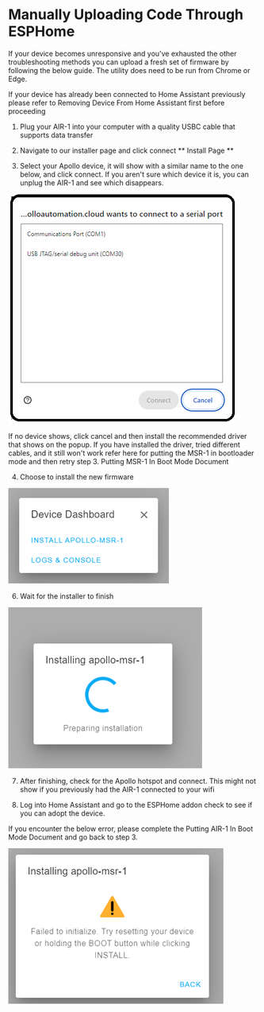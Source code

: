 # Manually Uploading Code Through ESPHome

If your device becomes unresponsive and you've exhausted the other troubleshooting methods you can upload a fresh set of firmware by following the below guide. The utility does need to be run from Chrome or Edge.



If your device has already been connected to Home Assistant previously please refer to Removing Device From Home Assistant first before proceeding


1. Plug your AIR-1 into your computer with a quality USBC cable that supports data transfer
2. Navigate to our installer page and click connect ** Install Page **

3. Select your Apollo device, it will show with a similar name to the one below, and click connect. If you aren't sure which device it is, you can unplug the AIR-1 and see which disappears.

![ComSelection.png](../assets/comselection.png)

If no device shows, click cancel and then install the recommended driver that shows on the popup. If you have installed the driver, tried different cables, and it still won't work refer here for putting the MSR-1 in bootloader mode and then retry step 3. Putting MSR-1 In Boot Mode Document


4. Choose to install the new firmware

![](../assets/image-1698806750134.png)

6. Wait for the installer to finish
   
  ![](../assets/image-1698806082666.png)


7. After finishing, check for the Apollo hotspot and connect. This might not show if you previously had the AIR-1 connected to your wifi

8. Log into Home Assistant and go to the ESPHome addon check to see if you can adopt the device.




If you encounter the below error, please complete the Putting AIR-1 In Boot Mode Document and go back to step 3.


  ![](../assets/image-1698806793309.png)